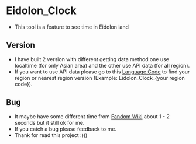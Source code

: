 # Eidolon_Clock
- This tool is a feature to see time in Eidolon land
## Version 
- I have built 2 version with different getting data method one use localtime (for only Asian area) and the other use API data (for all region).
- If you want to use API data please go to this [Language Code](http://www.lingoes.net/en/translator/langcode.htm) to find your region or nearest region version (Example: Eidolon_Clock_{your region code}).
## Bug
- It maybe have some different time from [Fandom Wiki](https://warframe.fandom.com/wiki/World_State) about 1 - 2 seconds but it still ok for me.
- If you catch a bug please feedback to me.
- Thank for read this project :)))
